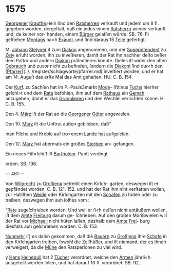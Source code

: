 # 1575

[Georgener](../../register/worte/georgener.md) [Krautfle](../../register/worte/krautfle.md)>lein ſind den [Ratsherren](../../register/worte/ratsherren.md) verkauft
und jedem um 8 fl. gegeben worden, dergeſtalt, daß ein
jedes einem [Ratsherrn](../../register/worte/ratsherrn.md) wieder verkauft und, da keiner vor-
handen, einem [Bürger](../../register/worte/bürger.md) gelaſſen würde. SB. 76. Ft
geſhehen [Montags](../../register/worte/montags.md) na<h [Exaudi](../../register/worte/exaudi.md), und ſind daraus 15
[Teile](../../register/worte/teile.md) gefertigt.

M. [Johann](../../register/worte/johann.md) [Stelyner](../../register/worte/stelyner.md) iſ zum [Diakon](../../register/worte/diakon.md) angenommen,
und der [Superintendent](../../register/worte/superintendent.md) zu [Zeiy](../../register/orte/zeiy.md) erſuht worden, ihn zu
inveſtieren, damit der Rat ihn nachher deſto beſſer dem
Paſtor und andern [Diakon](../../register/worte/diakon.md) präſentieren könnte. Dieſes
iſt wider den alten [Gebrauch](../../register/worte/gebrauch.md) und zuvor nicht zu befinden,
ſondern die [Diakoni](../../register/worte/diakoni.md) ſind dur<h den [[Pfarrer](../../register/worte/pfarrer.md)](../../register/schlagworte/pfarrer.md) inveſtiert
worden, und er hat am 14. Auguſt das erſte Mal das
Amt gehalten. HU. C. B. 154.

Der [Kurf](../../register/worte/kurf.md). zu Sachſen hat im P.-Pauls3markt [Mode](../../register/worte/mode.md)-
ſﬅtinus [Fuchs](../../register/worte/fuchs.md) hierher geſchi>t und dem [Rate](../../register/worte/rate.md) befohlen,
ihm auf dem [Rathaus](../../register/worte/rathaus.md) ein [Gemah](../../register/worte/gemah.md) anzugeben, damit er
das [Granulieren](../../register/worte/granulieren.md) und den Wechſel verrichten könne.
H. C. B. 155.

Den 4. [März](../../register/worte/märz.md) iſt der Rat an die [Georgener](../../register/worte/georgener.md) [Güter](../../register/worte/güter.md)
angewieſen.

Den 10. [März](../../register/worte/märz.md) iſt die Unſtrut außen geblieben, daß"

man Fiſche und Krebſe auf tro>enem [Lande](../../register/worte/lande.md) hat aufgeleſen.

Den 12. [März](../../register/worte/märz.md) hat abermals ein großes [Sterben](../../register/worte/sterben.md) an-
gefangen.

Ein neues Fährſchiff iſt [Bartholom](../../register/worte/bartholom.md). Papſt verdingt

orden. SB. 136.


— 461 —

Von [Wilprecht](../../register/worte/wilprecht.md) zu [Großjena](../../register/orte/großjena.md) betreibt einen Kirſch-
garten, deswegen iſt er gepfändet worden. C. B. 121.
152. und hat der Rat ihm niht verſtatten wollen, zur
Halliſhen [Weide](../../register/worte/weide.md) oder Kirſchgarten mit den [Schafen](../../register/worte/schafen.md) zu
hüten oder zu treiben, deswegen ihm auh ſolhes vom :

“[Rate](../../register/worte/rate.md) zugeſchrieben worden. Und weil er ſi<h deſſen nicht
entäußern wollen, iſt dem [Amte](../../register/worte/amte.md) [Freiburg](../../register/worte/freiburg.md) darum ge-
ſchrieben. Auf den großen Morißwieſen will der Rat
vor [Michaeli](../../register/worte/michaeli.md) nicht hüten laſſen, deshalb dem [Amte](../../register/worte/amte.md) [Frei](../../register/worte/frei.md)-
burg diesfalls auh geſchrieben worden. C. B. 153.

[Nunmehr](../../register/worte/nunmehr.md) iſ} es dahin gekommen, daß diè [Bauern](../../register/worte/bauern.md) zu
[Großjena](../../register/orte/großjena.md) ihre [Schafe](../../register/worte/schafe.md) in den Kirſchgarten treiben, ſowohl
die Zelſhüßer, und iſt niemand, der es ihnen verweigert,
da die [Mühe](../../register/worte/mühe.md) den Ratsperſonen zu viel wird.

y [Hans](../../register/worte/hans.md) [Heinebull](../../register/worte/heinebull.md) hat 2 [Tücher](../../register/worte/tücher.md) verordnet, welche den
[Armen](../../register/worte/armen.md) jährli<h ausgeteilt werden ſollen, und hat darauf
10 fl. verordnet. SB. 92.

